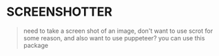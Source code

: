 # SCREENSHOTTER
> need to take a screen shot of an image, don't want to use scrot for some reason, and also want to use puppeteer?
> you can use this package

